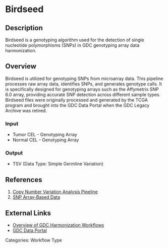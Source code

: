 # Birdseed

## Description ##

Birdseed is a genotyping algorithm used for the detection of single nucleotide polymorphisms (SNPs) in GDC genotyping array data harmonization.

## Overview ##

Birdseed is utilized for genotyping SNPs from microarray data. This pipeline processes raw array data, identifies SNPs, and generates genotype calls. It is specifically designed for genotyping arrays such as the Affymetrix SNP 6.0 array, providing accurate SNP detection across different sample types. Birdseed files were originally processed and generated by the TCGA program and brought into the GDC Data Portal when the GDC Legacy Archive was retired.

### Input

* Tumor CEL - Genotyping Array
* Normal CEL - Genotyping Array

### Output

* TSV (Data Type: Simple Germline Variation)

## References ##

1. [Copy Number Variation Analysis Pipeline](/Data/Bioinformatics_Pipelines/CNV_Pipeline/)
1. [SNP Array-Based Data](/Encyclopedia/pages/SNP_Array-Based_Data/#data-formats)

## External Links ##

* [Overview of GDC Harmonization Workflows](https://github.com/NCI-GDC/gdc-workflow-overview)
* [GDC Data Portal](https://portal.gdc.cancer.gov)

Categories: Workflow Type